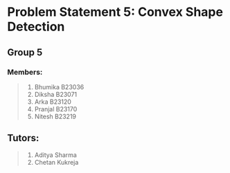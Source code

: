 # Problem Statement 5: Convex Shape Detection
## Group 5
### Members:
> 1. Bhumika B23036
> 2. Diksha B23071
> 3. Arka B23120
> 4. Pranjal B23170
> 5. Nitesh B23219

## Tutors:
> 1. Aditya Sharma
> 2. Chetan Kukreja
